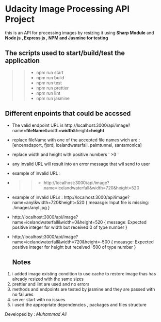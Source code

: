 # Udacity Image Processing API Project 

this is an API for processing images by resizing it using **Sharp Module** and **Node js , Express js , NPM and Jasmine for testing**

## The scripts used to start/build/test the application
>> - npm run start
>> - npm run build
>> - npm run test
>> - npm run prettier
>> - npm run lint
>> - npm run jasmine

## Different enpoints that could be accssed
* The valid endpoint URL is http://localhost:3000/api/image?name=**fileName**&width=**width**&height=**height**
* replace fileName with one of the accepted file names wich are : [encenadaport, fjord, icelandwaterfall, palmtunnel, santamonica]
* replace width and height with positive numbers ' >0 '
* any invalid URL will result into an error message that wil send to user
* example of invalid URL :
* >> - http://localhost:3000/api/image?name=icelandwaterfall&width=720&height=520
* example of invalid URLs : http://localhost:3000/api/image?name=anyl&width=720&height=520     { meaasge: Input file is missing: ./images/anyl.jpg }
* http://localhost:3000/api/image?name=icelandwaterfall&width=0&height=520     { message: Expected positive integer for width but received 0 of type number }
* http://localhost:3000/api/image?name=icelandwaterfall&width=720&height=-500     { meaasge: Expected positive integer for height but received -500 of type number }
  

  ## Notes 
1. i added image existing condition to use cache to restore image thas has already resized with the same sizes 
2. prettier and lint are used and no errors
3. methods and endpoints are tested by jasmine and they are passed with no failures
4. server start with no issues 
5. i used the appropriate dependencies , packages and files structure


Developed by : *Muhammad Ali*